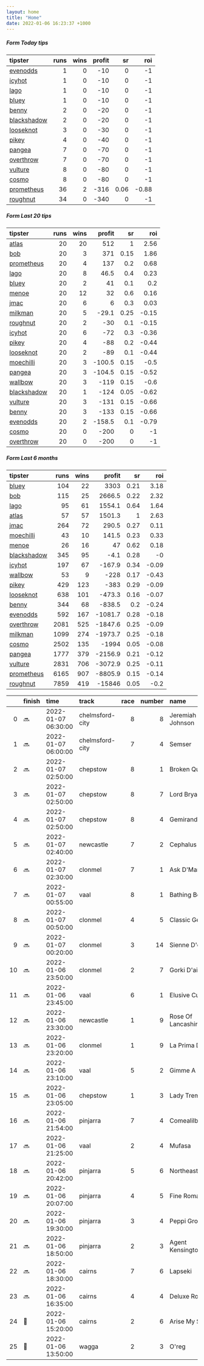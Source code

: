 ```yaml
---   
layout: home  
title: "Home"   
date: 2022-01-06 16:23:37 +1000  
---   
```



##### Form Today tips   

| tipster                                                         |   runs |   wins |   profit |   sr |   roi |
|:----------------------------------------------------------------|-------:|-------:|---------:|-----:|------:|
| [evenodds](https://mrwayneo.github.io/tips/evenodds.html)       |      1 |      0 |      -10 | 0    | -1    |
| [icyhot](https://mrwayneo.github.io/tips/icyhot.html)           |      1 |      0 |      -10 | 0    | -1    |
| [lago](https://mrwayneo.github.io/tips/lago.html)               |      1 |      0 |      -10 | 0    | -1    |
| [bluey](https://mrwayneo.github.io/tips/bluey.html)             |      1 |      0 |      -10 | 0    | -1    |
| [benny](https://mrwayneo.github.io/tips/benny.html)             |      2 |      0 |      -20 | 0    | -1    |
| [blackshadow](https://mrwayneo.github.io/tips/blackshadow.html) |      2 |      0 |      -20 | 0    | -1    |
| [looseknot](https://mrwayneo.github.io/tips/looseknot.html)     |      3 |      0 |      -30 | 0    | -1    |
| [pikey](https://mrwayneo.github.io/tips/pikey.html)             |      4 |      0 |      -40 | 0    | -1    |
| [pangea](https://mrwayneo.github.io/tips/pangea.html)           |      7 |      0 |      -70 | 0    | -1    |
| [overthrow](https://mrwayneo.github.io/tips/overthrow.html)     |      7 |      0 |      -70 | 0    | -1    |
| [vulture](https://mrwayneo.github.io/tips/vulture.html)         |      8 |      0 |      -80 | 0    | -1    |
| [cosmo](https://mrwayneo.github.io/tips/cosmo.html)             |      8 |      0 |      -80 | 0    | -1    |
| [prometheus](https://mrwayneo.github.io/tips/prometheus.html)   |     36 |      2 |     -316 | 0.06 | -0.88 |
| [roughnut](https://mrwayneo.github.io/tips/roughnut.html)       |     34 |      0 |     -340 | 0    | -1    |

##### Form Last 20 tips   

| tipster                                                         |   runs |   wins |   profit |   sr |   roi |
|:----------------------------------------------------------------|-------:|-------:|---------:|-----:|------:|
| [atlas](https://mrwayneo.github.io/tips/atlas.html)             |     20 |     20 |    512   | 1    |  2.56 |
| [bob](https://mrwayneo.github.io/tips/bob.html)                 |     20 |      3 |    371   | 0.15 |  1.86 |
| [prometheus](https://mrwayneo.github.io/tips/prometheus.html)   |     20 |      4 |    137   | 0.2  |  0.68 |
| [lago](https://mrwayneo.github.io/tips/lago.html)               |     20 |      8 |     46.5 | 0.4  |  0.23 |
| [bluey](https://mrwayneo.github.io/tips/bluey.html)             |     20 |      2 |     41   | 0.1  |  0.2  |
| [menoe](https://mrwayneo.github.io/tips/menoe.html)             |     20 |     12 |     32   | 0.6  |  0.16 |
| [jmac](https://mrwayneo.github.io/tips/jmac.html)               |     20 |      6 |      6   | 0.3  |  0.03 |
| [milkman](https://mrwayneo.github.io/tips/milkman.html)         |     20 |      5 |    -29.1 | 0.25 | -0.15 |
| [roughnut](https://mrwayneo.github.io/tips/roughnut.html)       |     20 |      2 |    -30   | 0.1  | -0.15 |
| [icyhot](https://mrwayneo.github.io/tips/icyhot.html)           |     20 |      6 |    -72   | 0.3  | -0.36 |
| [pikey](https://mrwayneo.github.io/tips/pikey.html)             |     20 |      4 |    -88   | 0.2  | -0.44 |
| [looseknot](https://mrwayneo.github.io/tips/looseknot.html)     |     20 |      2 |    -89   | 0.1  | -0.44 |
| [moechilli](https://mrwayneo.github.io/tips/moechilli.html)     |     20 |      3 |   -100.5 | 0.15 | -0.5  |
| [pangea](https://mrwayneo.github.io/tips/pangea.html)           |     20 |      3 |   -104.5 | 0.15 | -0.52 |
| [wallbow](https://mrwayneo.github.io/tips/wallbow.html)         |     20 |      3 |   -119   | 0.15 | -0.6  |
| [blackshadow](https://mrwayneo.github.io/tips/blackshadow.html) |     20 |      1 |   -124   | 0.05 | -0.62 |
| [vulture](https://mrwayneo.github.io/tips/vulture.html)         |     20 |      3 |   -131   | 0.15 | -0.66 |
| [benny](https://mrwayneo.github.io/tips/benny.html)             |     20 |      3 |   -133   | 0.15 | -0.66 |
| [evenodds](https://mrwayneo.github.io/tips/evenodds.html)       |     20 |      2 |   -158.5 | 0.1  | -0.79 |
| [cosmo](https://mrwayneo.github.io/tips/cosmo.html)             |     20 |      0 |   -200   | 0    | -1    |
| [overthrow](https://mrwayneo.github.io/tips/overthrow.html)     |     20 |      0 |   -200   | 0    | -1    |

##### Form Last 6 months   

| tipster                                                         |   runs |   wins |   profit |   sr |   roi |
|:----------------------------------------------------------------|-------:|-------:|---------:|-----:|------:|
| [bluey](https://mrwayneo.github.io/tips/bluey.html)             |    104 |     22 |   3303   | 0.21 |  3.18 |
| [bob](https://mrwayneo.github.io/tips/bob.html)                 |    115 |     25 |   2666.5 | 0.22 |  2.32 |
| [lago](https://mrwayneo.github.io/tips/lago.html)               |     95 |     61 |   1554.1 | 0.64 |  1.64 |
| [atlas](https://mrwayneo.github.io/tips/atlas.html)             |     57 |     57 |   1501.3 | 1    |  2.63 |
| [jmac](https://mrwayneo.github.io/tips/jmac.html)               |    264 |     72 |    290.5 | 0.27 |  0.11 |
| [moechilli](https://mrwayneo.github.io/tips/moechilli.html)     |     43 |     10 |    141.5 | 0.23 |  0.33 |
| [menoe](https://mrwayneo.github.io/tips/menoe.html)             |     26 |     16 |     47   | 0.62 |  0.18 |
| [blackshadow](https://mrwayneo.github.io/tips/blackshadow.html) |    345 |     95 |     -4.1 | 0.28 | -0    |
| [icyhot](https://mrwayneo.github.io/tips/icyhot.html)           |    197 |     67 |   -167.9 | 0.34 | -0.09 |
| [wallbow](https://mrwayneo.github.io/tips/wallbow.html)         |     53 |      9 |   -228   | 0.17 | -0.43 |
| [pikey](https://mrwayneo.github.io/tips/pikey.html)             |    429 |    123 |   -383   | 0.29 | -0.09 |
| [looseknot](https://mrwayneo.github.io/tips/looseknot.html)     |    638 |    101 |   -473.3 | 0.16 | -0.07 |
| [benny](https://mrwayneo.github.io/tips/benny.html)             |    344 |     68 |   -838.5 | 0.2  | -0.24 |
| [evenodds](https://mrwayneo.github.io/tips/evenodds.html)       |    592 |    167 |  -1081.7 | 0.28 | -0.18 |
| [overthrow](https://mrwayneo.github.io/tips/overthrow.html)     |   2081 |    525 |  -1847.6 | 0.25 | -0.09 |
| [milkman](https://mrwayneo.github.io/tips/milkman.html)         |   1099 |    274 |  -1973.7 | 0.25 | -0.18 |
| [cosmo](https://mrwayneo.github.io/tips/cosmo.html)             |   2502 |    135 |  -1994   | 0.05 | -0.08 |
| [pangea](https://mrwayneo.github.io/tips/pangea.html)           |   1777 |    379 |  -2156.9 | 0.21 | -0.12 |
| [vulture](https://mrwayneo.github.io/tips/vulture.html)         |   2831 |    706 |  -3072.9 | 0.25 | -0.11 |
| [prometheus](https://mrwayneo.github.io/tips/prometheus.html)   |   6165 |    907 |  -8805.9 | 0.15 | -0.14 |
| [roughnut](https://mrwayneo.github.io/tips/roughnut.html)       |   7859 |    419 | -15846   | 0.05 | -0.2  |

|    | finish            | time                | track           |   race |   number | name               |   odds | tipster             |
|---:|:------------------|:--------------------|:----------------|-------:|---------:|:-------------------|-------:|:--------------------|
|  0 | :soon:            | 2022-01-07 06:30:00 | chelmsford-city |      8 |        8 | Jeremiah Johnson   |   5.5  | looseknot           |
|  1 | :soon:            | 2022-01-07 06:00:00 | chelmsford-city |      7 |        4 | Semser             |   4.5  | vulture             |
|  2 | :soon:            | 2022-01-07 02:50:00 | chepstow        |      8 |        1 | Broken Quest       |   7    | pangea              |
|  3 | :soon:            | 2022-01-07 02:50:00 | chepstow        |      8 |        7 | Lord Bryan         |  21    | pangea              |
|  4 | :soon:            | 2022-01-07 02:50:00 | chepstow        |      8 |        4 | Gemirande          |   2.8  | vulture             |
|  5 | :soon:            | 2022-01-07 02:40:00 | newcastle       |      7 |        2 | Cephalus           |   2.2  | vulture             |
|  6 | :soon:            | 2022-01-07 02:30:00 | clonmel         |      7 |        1 | Ask D'Man          |   2.9  | overthrow           |
|  7 | :soon:            | 2022-01-07 00:55:00 | vaal            |      8 |        1 | Bathing Beauty     |   0    | vulture             |
|  8 | :soon:            | 2022-01-07 00:50:00 | clonmel         |      4 |        5 | Classic Getaway    |   1.6  | overthrow,lago      |
|  9 | :soon:            | 2022-01-07 00:20:00 | clonmel         |      3 |       14 | Sienne D'or        |   9    | looseknot           |
| 10 | :soon:            | 2022-01-06 23:50:00 | clonmel         |      2 |        7 | Gorki D'airy       |   2    | overthrow           |
| 11 | :soon:            | 2022-01-06 23:45:00 | vaal            |      6 |        1 | Elusive Current    |   0    | vulture,blackshadow |
| 12 | :soon:            | 2022-01-06 23:30:00 | newcastle       |      1 |        9 | Rose Of Lancashire |   7.5  | looseknot           |
| 13 | :soon:            | 2022-01-06 23:20:00 | clonmel         |      1 |        9 | La Prima Donna     |   2.1  | overthrow           |
| 14 | :soon:            | 2022-01-06 23:10:00 | vaal            |      5 |        2 | Gimme A Dream      |   0    | vulture             |
| 15 | :soon:            | 2022-01-06 23:05:00 | chepstow        |      1 |        3 | Lady Tremaine      |   2.6  | overthrow           |
| 16 | :soon:            | 2022-01-06 21:54:00 | pinjarra        |      7 |        4 | Comealilbitcloser  |   4.2  | benny,pangea        |
| 17 | :soon:            | 2022-01-06 21:25:00 | vaal            |      2 |        4 | Mufasa             |   0    | vulture             |
| 18 | :soon:            | 2022-01-06 20:42:00 | pinjarra        |      5 |        6 | Northeast Eagle    |   2.7  | pikey               |
| 19 | :soon:            | 2022-01-06 20:07:00 | pinjarra        |      4 |        5 | Fine Romance       |   1.38 | pikey               |
| 20 | :soon:            | 2022-01-06 19:30:00 | pinjarra        |      3 |        4 | Peppi Grove        |   5.5  | pikey               |
| 21 | :soon:            | 2022-01-06 18:50:00 | pinjarra        |      2 |        3 | Agent Kensington   |   4    | pangea              |
| 22 | :soon:            | 2022-01-06 18:30:00 | cairns          |      7 |        6 | Lapseki            |   3.8  | evenodds,overthrow  |
| 23 | :soon:            | 2022-01-06 16:35:00 | cairns          |      4 |        4 | Deluxe Rocker      |   1.95 | pangea              |
| 24 | :2nd_place_medal: | 2022-01-06 15:20:00 | cairns          |      2 |        6 | Arise My Son       |   3.5  | benny,icyhot        |
| 25 | :2nd_place_medal: | 2022-01-06 13:50:00 | wagga           |      2 |        3 | O'reg              |  16    | cosmo,bluey         |